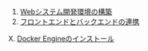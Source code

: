 
1. [Webシステム開発環境の構築](Webシステム開発環境の構築.md)
2. [フロントエンドとバックエンドの連携](フロントエンドとバックエンドの連携.md)

X. [Docker Engineのインストール](init/Docker_Engineのインストール.md)
